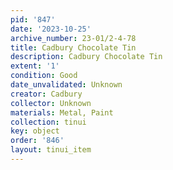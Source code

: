 ```yaml
---
pid: '847'
date: '2023-10-25'
archive_number: 23-01/2-4-78
title: Cadbury Chocolate Tin
description: Cadbury Chocolate Tin
extent: '1'
condition: Good
date_unvalidated: Unknown
creator: Cadbury
collector: Unknown
materials: Metal, Paint
collection: tinui
key: object
order: '846'
layout: tinui_item
---
```

